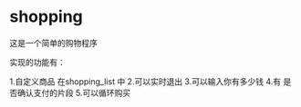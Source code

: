 # shopping
这是一个简单的购物程序

实现的功能有：

1.自定义商品 在shopping_list 中
2.可以实时退出
3.可以输入你有多少钱
4.有 是否确认支付的片段
5.可以循环购买
